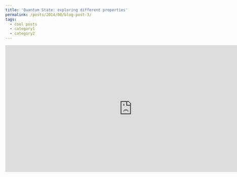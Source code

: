 ```yaml
---
title: 'Quantum State: exploring different properties'
permalink: /posts/2014/08/blog-post-3/
tags:
  - cool posts
  - category1
  - category2
---
```


<iframe width='800' height='400' src='https://www.wolframcloud.com/obj/b4344f9a-3f84-413e-ad9d-bb305fb43c01' frameborder='0'></iframe>